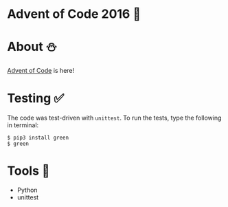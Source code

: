 # Advent of Code 2016 :christmas_tree:

# About :snowman:
[Advent of Code](http://adventofcode.com/2016) is here!

# Testing :white_check_mark:

The code was test-driven with `unittest`. To run the tests, type the following in terminal:

```
$ pip3 install green
$ green
```

# Tools :wrench:

* Python
* unittest
